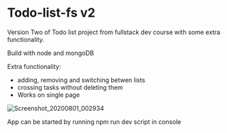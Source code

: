 # Todo-list-fs v2
Version Two of Todo list project from fullstack dev course with some extra functionality. 

Build with node and mongoDB

Extra functionality: 
- adding, removing and switching betwen lists
- crossing tasks without deleting them
- Works on single page


![Screenshot_20200801_002934](https://user-images.githubusercontent.com/56234798/89082386-26eb6800-d38e-11ea-9244-c696503eecb4.png)


App can be started by running npm run dev script in console
